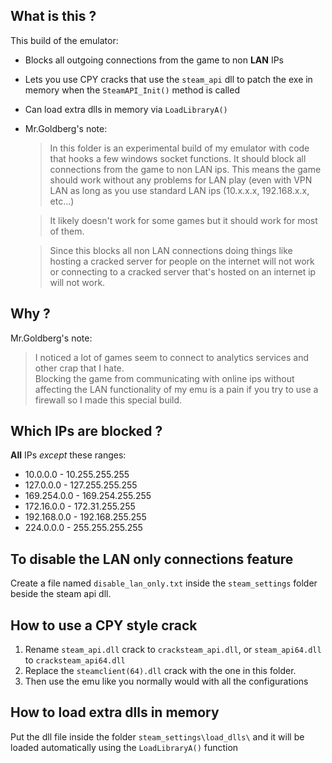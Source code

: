 ## What is this ?
This build of the emulator:
* Blocks all outgoing connections from the game to non **LAN** IPs 
* Lets you use CPY cracks that use the `steam_api` dll to patch the exe in memory when the `SteamAPI_Init()` method is called
* Can load extra dlls in memory via `LoadLibraryA()`

* Mr.Goldberg's note:  
  > In this folder is an experimental build of my emulator with code that hooks a few windows socket functions. It should block all connections from the game to non LAN ips. This means the game should work without any problems for LAN play (even with VPN LAN as long as you use standard LAN ips (10.x.x.x, 192.168.x.x, etc...)  
  
  > It likely doesn't work for some games but it should work for most of them.  
  
  > Since this blocks all non LAN connections doing things like hosting a cracked server for people on the internet will not work or connecting to a cracked server that's hosted on an internet ip will not work.  

## Why ?
Mr.Goldberg's note:
> I noticed a lot of games seem to connect to analytics services and other crap that I hate.  
> Blocking the game from communicating with online ips without affecting the LAN functionality of my emu is a pain if you try to use a firewall so I made this special build.

## Which IPs are blocked ?
**All** IPs *except* these ranges:
* 10.0.0.0 - 10.255.255.255
* 127.0.0.0 - 127.255.255.255
* 169.254.0.0 - 169.254.255.255
* 172.16.0.0 - 172.31.255.255
* 192.168.0.0 - 192.168.255.255
* 224.0.0.0 - 255.255.255.255

## To disable the LAN only connections feature
Create a file named `disable_lan_only.txt` inside the `steam_settings` folder beside the steam api dll.

## How to use a CPY style crack
1. Rename `steam_api.dll` crack to `cracksteam_api.dll`, or `steam_api64.dll` to `cracksteam_api64.dll`
2. Replace the `steamclient(64).dll` crack with the one in this folder. 
3. Then use the emu like you normally would with all the configurations

## How to load extra dlls in memory
Put the dll file inside the folder `steam_settings\load_dlls\` and it will be loaded automatically using the `LoadLibraryA()` function

